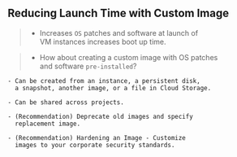 ## Reducing Launch Time with Custom Image

> - Increases `OS` patches and software at launch of <br />
    VM instances increases boot up time.

> - How about creating a custom image with OS patches <br />
    and software `pre-installed`?

```plaintext
- Can be created from an instance, a persistent disk,
  a snapshot, another image, or a file in Cloud Storage.

- Can be shared across projects.

- (Recommendation) Deprecate old images and specify
  replacement image.

- (Recommendation) Hardening an Image - Customize
  images to your corporate security standards.
```
